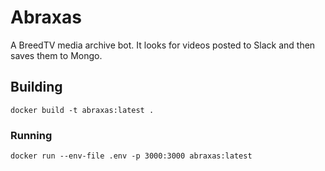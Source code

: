 # Abraxas

A BreedTV media archive bot. It looks for videos posted to Slack and then saves them to Mongo.

## Building

```docker build -t abraxas:latest .```

### Running

```docker run --env-file .env -p 3000:3000 abraxas:latest```
